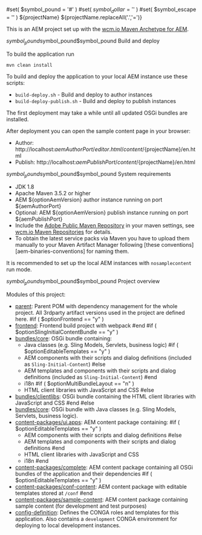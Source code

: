 #set( $symbol_pound = '#' )
#set( $symbol_dollar = '$' )
#set( $symbol_escape = '\' )
${projectName}
${projectName.replaceAll('.','=')}

This is an AEM project set up with the [wcm.io Maven Archetype for AEM][wcmio-maven-archetype-aem].


$symbol_pound$symbol_pound$symbol_pound Build and deploy

To build the application run

```
mvn clean install
```

To build and deploy the application to your local AEM instance use these scripts:

* `build-deploy.sh` - Build and deploy to author instances
* `build-deploy-publish.sh` - Build and deploy to publish instances

The first deployment may take a while until all updated OSGi bundles are installed.

After deployment you can open the sample content page in your browser:

* Author: http://localhost:${aemAuthorPort}/editor.html/content/${projectName}/en.html
* Publish: http://localhost:${aemPublishPort}/content/${projectName}/en.html


$symbol_pound$symbol_pound$symbol_pound System requirements

* JDK 1.8
* Apache Maven 3.5.2 or higher
* AEM ${optionAemVersion} author instance running on port ${aemAuthorPort}
* Optional: AEM ${optionAemVersion} publish instance running on port ${aemPublishPort}
* Include the [Adobe Public Maven Repository][adobe-public-maven-repo] in your maven settings, see [wcm.io Maven Repositories][wcmio-maven] for details.
* To obtain the latest service packs via Maven you have to upload them manually to your Maven Artifact Manager following [these conventions][aem-binaries-conventions] for naming them.

It is recommended to set up the local AEM instances with `nosamplecontent` run mode.


$symbol_pound$symbol_pound$symbol_pound Project overview

Modules of this project:

* [parent](parent/): Parent POM with dependency management for the whole project. All 3rdparty artifact versions used in the project are defined here.
#if ( $optionFrontend == "y" )
* [frontend](frontend/): Frontend build project with webpack
#end
#if ( $optionSlingInitialContentBundle == "y" )
* [bundles/core](bundles/core/): OSGi bundle containing:
  * Java classes (e.g. Sling Models, Servlets, business logic)
#if ( $optionEditableTemplates == "y" )
  * AEM components with their scripts and dialog definitions (included as `Sling-Initial-Content`)
#else
  * AEM templates and components with their scripts and dialog definitions (included as `Sling-Initial-Content`)
#end
  * i18n
#if ( $optionMultiBundleLayout == "n" )
  * HTML client libraries with JavaScript and CSS
#else
* [bundles/clientlibs](bundles/clientlibs/): OSGi bundle containing the HTML client libraries with JavaScript and CSS
#end
#else
* [bundles/core](bundles/core/): OSGi bundle with Java classes (e.g. Sling Models, Servlets, business logic).
* [content-packages/ui.apps](content-packages/ui.apps/): AEM content package containing:
#if ( $optionEditableTemplates == "y" )
  * AEM components with their scripts and dialog definitions
#else
  * AEM templates and components with their scripts and dialog definitions
#end
  * HTML client libraries with JavaScript and CSS
  * i18n
#end
* [content-packages/complete](content-packages/complete/): AEM content package containing all OSGi bundles of the application and their dependencies
#if ( $optionEditableTemplates == "y" )
* [content-packages/conf-content](content-packages/conf-content/): AEM content package with editable templates stored at `/conf`
#end
* [content-packages/sample-content](content-packages/sample-content/): AEM content package containing sample content (for development and test purposes)
* [config-definition](config-definition/): Defines the CONGA roles and templates for this application. Also contains a `development` CONGA environment for deploying to local development instances.


[wcmio-maven-archetype-aem]: http://wcm.io/tooling/maven/archetypes/aem/
[adobe-public-maven-repo]: https://repo.adobe.com/nexus/content/groups/public/
[wcmio-maven]: http://wcm.io/maven.html
